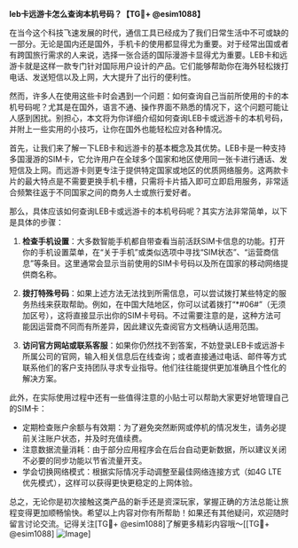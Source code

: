 **leb卡远游卡怎么查询本机号码？【TG💪+ @esim1088】**

在当今这个科技飞速发展的时代，通信工具已经成为了我们日常生活中不可或缺的一部分。无论是国内还是国外，手机卡的使用都显得尤为重要。对于经常出国或者有跨国旅行需求的人来说，选择一张合适的国际漫游卡显得尤为重要。LEB卡和远游卡就是这样一款专门针对国际用户设计的产品。它们能够帮助你在海外轻松拨打电话、发送短信以及上网，大大提升了出行的便利性。

然而，许多人在使用这些卡时会遇到一个问题：如何查询自己当前所使用的卡的本机号码呢？尤其是在国外，语言不通、操作界面不熟悉的情况下，这个问题可能让人感到困扰。别担心，本文将为你详细介绍如何查询LEB卡或远游卡的本机号码，并附上一些实用的小技巧，让你在国外也能轻松应对各种情况。

首先，让我们来了解一下LEB卡和远游卡的基本概念及其优势。LEB卡是一种支持多国漫游的SIM卡，它允许用户在全球多个国家和地区使用同一张卡进行通话、发短信及上网。而远游卡则更专注于提供特定国家或地区的优质网络服务。这两款卡片的最大特点是不需要更换手机卡槽，只需将卡片插入即可立即启用服务，非常适合频繁往返于不同国家之间的商务人士或旅行爱好者。

那么，具体应该如何查询LEB卡或远游卡的本机号码呢？其实方法非常简单，以下是具体的步骤：

1. **检查手机设置**：大多数智能手机都自带查看当前活跃SIM卡信息的功能。打开你的手机设置菜单，在“关于手机”或类似选项中寻找“SIM状态”、“运营商信息”等条目。这里通常会显示当前使用的SIM卡号码以及所在国家的移动网络提供商名称。

2. **拨打特殊号码**：如果上述方法无法找到所需信息，可以尝试拨打某些特定的服务热线来获取帮助。例如，在中国大陆地区，你可以试着拨打“*#06#”（无须加区号），这将直接显示出你的SIM卡号码。不过需要注意的是，这种方法可能因运营商不同而有所差异，因此建议先查阅官方文档确认适用范围。

3. **访问官方网站或联系客服**：如果你仍然找不到答案，不妨登录LEB卡或远游卡所属公司的官网，输入相关信息后在线查询；或者直接通过电话、邮件等方式联系他们的客户支持团队寻求专业指导。他们往往能提供更加准确且个性化的解决方案。

此外，在实际使用过程中还有一些值得注意的小贴士可以帮助大家更好地管理自己的SIM卡：

- 定期检查账户余额与有效期：为了避免突然断网或停机的情况发生，请务必提前关注账户状态，并及时充值续费。
- 注意数据流量消耗：由于部分应用程序会在后台自动更新数据，所以建议关闭不必要的同步功能以节省流量开支。
- 学会切换网络模式：根据实际情况手动调整至最佳网络连接方式（如4G LTE优先模式），这样可以获得更快更稳定的上网体验。

总之，无论你是初次接触这类产品的新手还是资深玩家，掌握正确的方法总能让旅程变得更加顺畅愉快。希望以上内容对你有所帮助！如果还有其他疑问，欢迎随时留言讨论交流。记得关注[TG💪+ @esim1088]了解更多精彩内容哦～[[TG💪+ @esim1088] ![Image](https://i.postimg.cc/4NQfJmqS/Snipaste-2025-05-13-00-14-12.png)]